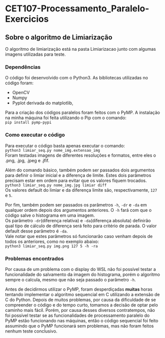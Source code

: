 # CET107-Processamento_Paralelo-Exercicios

## Sobre o algoritmo de Limiarização  
O algoritmo de limiarização está na pasta Limiarizacao junto com algumas imagens utilizadas para teste.  

### Dependências  
O código foi desenvolvido com o Python3. As bibliotecas utilizadas no código foram:
- OpenCV
- Numpy
- Pyplot derivada do matplotlib,

Para a criação dos códigos paralelos foram feitos com o PyMP. A instalação na minha máquina foi feita utilizando o Pip com o comando:  
`pip install pymp-pypi`
 
### Como executar o código
Para executar o código basta apenas executar o comando:  
`python3 limiar_seq.py nome_img.extensao_img`  
Foram testadas imagens de diferentes resoluções e formatos, entre eles o .png, .jpg, .jpeg e .jfif.

Além do comando básico, também podem ser passados dois argumentos para definir o limiar inicial e a diferença de limite. Estes dois parâmetros precisam estar em ordem para evitar  que os valores fiquem trocados.  
`python3 limiar_seq.py nome_img.jpg limiar diff`    
Os valores default do limiar e da diferença limite são, respectivamente, `127` e `5`.

Por fim, também podem ser passados os parâmetros `-h`, `-dr` e `-da` em qualquer ordem depois dos argumentos anteriores.
O `-h` fará com que o código salve o histograma em uma imagem.  
Os parâmetro `-dr`(diferença relativa) e `-da`(diferença absoluta) definirão qual tipo de cálculo de diferença será feito para critério de parada. O valor default desse parâmetro é `-da`.    
Vale notar que estes parâmetros só funcionarão caso venham depois de todos os anteriores, como no exemplo abaixo:  
`python3 limiar_seq.py img.png 127 5 -h -ra`  

### Problemas encontrados  
Por causa de um problema com o display do WSL não foi possível testar a funcionalidade do salvamento da imagem do histograma, porém o algoritmo sempre o calcula, mesmo que não seja passado o parâmetro `-h`.  
  
Antes de decidirmos utilizar o PyMP, foram desperdiçadas **muitas** horas tentando implementar o algoritmo sequencial em C utilizando a extensão de C do Python. Depois de muitos problemas, por causa da dificuldade de se compreender o código e do tempo curto, tomamos a decisão de optar pelo caminho mais fácil. Porém, por causa desses diversos contratempos, não foi possível testar se as funcionalidades de processamento paralelo do PyMP estão funcionando nas máquinas, então o código sequencial foi feito assumindo que o PyMP funcionará sem problemas, mas não foram feitos nenhum teste conclusivo.
